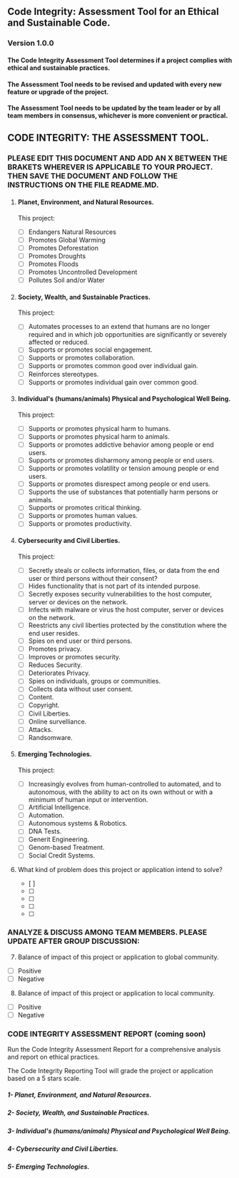 ## Code Integrity: Assessment Tool for an Ethical and Sustainable Code.

### Version 1.0.0

#### The Code Integrity Assessment Tool determines if a project complies with ethical and sustainable practices.

#### The Assessment Tool needs to be revised and updated with every new feature or upgrade of the project.

#### The Assessment Tool needs to be updated by the team leader or by all team members in consensus, whichever is more convenient or practical.

## CODE INTEGRITY: THE ASSESSMENT TOOL.

### PLEASE EDIT THIS DOCUMENT AND ADD AN X BETWEEN THE BRAKETS WHEREVER IS APPLICABLE TO YOUR PROJECT. THEN SAVE THE DOCUMENT AND FOLLOW THE INSTRUCTIONS ON THE FILE README.MD.

1.  #### Planet, Environment, and Natural Resources.

    This project:

    - [ ] Endangers Natural Resources
    - [ ] Promotes Global Warming
    - [ ] Promotes Deforestation
    - [ ] Promotes Droughts
    - [ ] Promotes Floods
    - [ ] Promotes Uncontrolled Development
    - [ ] Pollutes Soil and/or Water

2.  #### Society, Wealth, and Sustainable Practices.

    This project:

    - [ ] Automates processes to an extend that humans are no longer required and in which job opportunities are significantly or severely affected or reduced.
    - [ ] Supports or promotes social engagement.
    - [ ] Supports or promotes collaboration.
    - [ ] Supports or promotes common good over individual gain.
    - [ ] Reinforces stereotypes.
    - [ ] Supports or promotes individual gain over common good.

3.  #### Individual's (humans/animals) Physical and Psychological Well Being.

    This project:

    - [ ] Supports or promotes physical harm to humans.
    - [ ] Supports or promotes physical harm to animals.
    - [ ] Supports or promotes addictive behavior among people or end users.
    - [ ] Supports or promotes disharmony among people or end users.
    - [ ] Supports or promotes volatility or tension amoung people or end users.
    - [ ] Supports or promotes disrespect among people or end users.
    - [ ] Supports the use of substances that potentially harm persons or animals.
    - [ ] Supports or promotes critical thinking.
    - [ ] Supports or promotes human values.
    - [ ] Supports or promotes productivity.

4.  #### Cybersecurity and Civil Liberties.

    This project:

    - [ ] Secretly steals or collects information, files, or data from the end user or third persons without their consent?
    - [ ] Hides functionality that is not part of its intended purpose.
    - [ ] Secretly exposes security vulnerabilities to the host computer, server or devices on the network.
    - [ ] Infects with malware or virus the host computer, server or devices on the network.
    - [ ] Reestricts any civil liberties protected by the constitution where the end user resides.
    - [ ] Spies on end user or third persons.
    - [ ] Promotes privacy.
    - [ ] Improves or promotes security.
    - [ ] Reduces Security.
    - [ ] Deteriorates Privacy.
    - [ ] Spies on individuals, groups or communities.
    - [ ] Collects data without user consent.
    - [ ] Content.
    - [ ] Copyright.
    - [ ] Civil Liberties.
    - [ ] Online survelliance.
    - [ ] Attacks.
    - [ ] Randsomware.

5.  #### Emerging Technologies.

    This project:

    - [ ] Increasingly evolves from human-controlled to automated, and to autonomous, with the ability to act on its own without or with a minimum of human input or intervention.
    - [ ] Artificial Intelligence.
    - [ ] Automation.
    - [ ] Autonomous systems & Robotics.
    - [ ] DNA Tests.
    - [ ] Generit Engineering.
    - [ ] Genom-based Treatment.
    - [ ] Social Credit Systems.

6.  What kind of problem does this project or application intend to solve?
    - [ ]
    - [ ]
    - [ ]
    - [ ]
    - [ ]

### ANALYZE & DISCUSS AMONG TEAM MEMBERS. PLEASE UPDATE AFTER GROUP DISCUSSION:

7. Balance of impact of this project or application to global community.

- [ ] Positive
- [ ] Negative

8. Balance of impact of this project or application to local community.

- [ ] Positive
- [ ] Negative

### CODE INTEGRITY ASSESSMENT REPORT (**coming soon**)

Run the Code Integrity Assessment Report for a comprehensive analysis and report on ethical practices.

The Code Integrity Reporting Tool will grade the project or application based on a 5 stars scale.

##### 1- Planet, Environment, and Natural Resources.

##### 2- Society, Wealth, and Sustainable Practices.

##### 3- Individual's (humans/animals) Physical and Psychological Well Being.

##### 4- Cybersecurity and Civil Liberties.

##### 5- Emerging Technologies.
